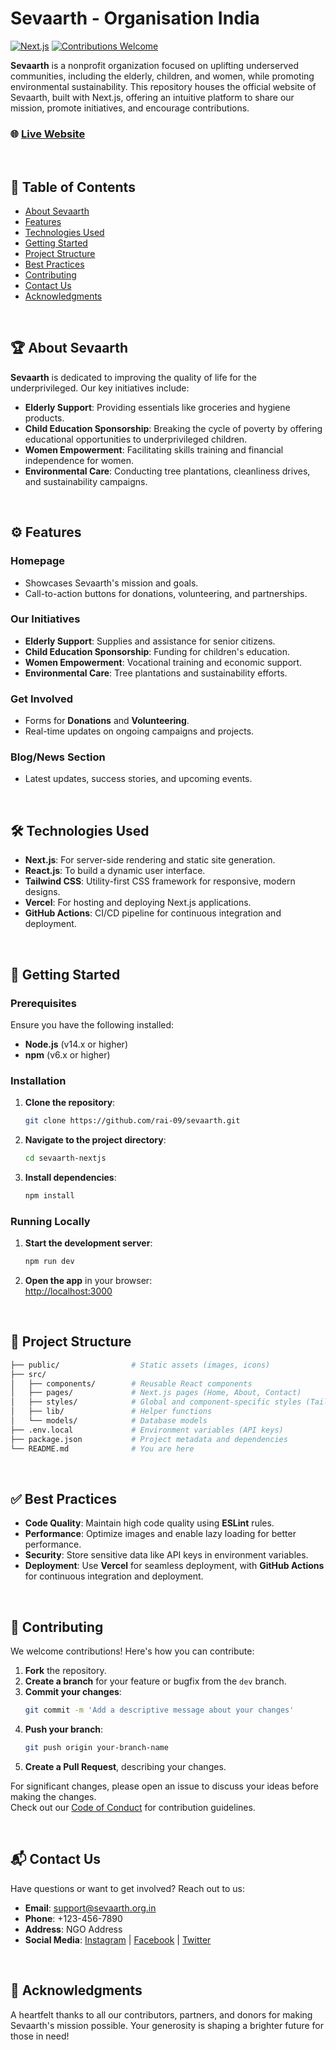 
# Sevaarth - Organisation India  
[![Next.js](https://img.shields.io/badge/Next.js-11.1.2-blue.svg)](https://nextjs.org/) [![Contributions Welcome](https://img.shields.io/badge/Contributions-Welcome-brightgreen.svg)](#contributing)  
<!-- [![License: MIT](https://img.shields.io/badge/License-MIT-yellow.svg)](LICENSE) -->  

**Sevaarth** is a nonprofit organization focused on uplifting underserved communities, including the elderly, children, and women, while promoting environmental sustainability. This repository houses the official website of Sevaarth, built with Next.js, offering an intuitive platform to share our mission, promote initiatives, and encourage contributions.

### 🌐 [Live Website](https://sevaarth.vercel.app)  
&nbsp;

## 📑 Table of Contents
- [About Sevaarth](#about-sevaarth)
- [Features](#features)
- [Technologies Used](#technologies-used)
- [Getting Started](#getting-started)
- [Project Structure](#project-structure)
- [Best Practices](#best-practices)
- [Contributing](#contributing)
- [Contact Us](#contact-us)
- [Acknowledgments](#acknowledgments)

&nbsp;

## 🏆 About Sevaarth

**Sevaarth** is dedicated to improving the quality of life for the underprivileged. Our key initiatives include:

- **Elderly Support**: Providing essentials like groceries and hygiene products.
- **Child Education Sponsorship**: Breaking the cycle of poverty by offering educational opportunities to underprivileged children.
- **Women Empowerment**: Facilitating skills training and financial independence for women.
- **Environmental Care**: Conducting tree plantations, cleanliness drives, and sustainability campaigns.

&nbsp;

## ⚙️ Features

### **Homepage**  
- Showcases Sevaarth's mission and goals.
- Call-to-action buttons for donations, volunteering, and partnerships.

### **Our Initiatives**  
- **Elderly Support**: Supplies and assistance for senior citizens.
- **Child Education Sponsorship**: Funding for children's education.
- **Women Empowerment**: Vocational training and economic support.
- **Environmental Care**: Tree plantations and sustainability efforts.

### **Get Involved**  
- Forms for **Donations** and **Volunteering**.
- Real-time updates on ongoing campaigns and projects.

### **Blog/News Section**  
- Latest updates, success stories, and upcoming events.

&nbsp;

## 🛠️ Technologies Used
- **Next.js**: For server-side rendering and static site generation.
- **React.js**: To build a dynamic user interface.
- **Tailwind CSS**: Utility-first CSS framework for responsive, modern designs.
- **Vercel**: For hosting and deploying Next.js applications.
- **GitHub Actions**: CI/CD pipeline for continuous integration and deployment.

&nbsp;

## 🚀 Getting Started

### Prerequisites
Ensure you have the following installed:
- **Node.js** (v14.x or higher)
- **npm** (v6.x or higher)

### Installation

1. **Clone the repository**:
   ```bash
   git clone https://github.com/rai-09/sevaarth.git
   ```

2. **Navigate to the project directory**:
   ```bash
   cd sevaarth-nextjs
   ```

3. **Install dependencies**:
   ```bash
   npm install
   ```

### Running Locally

1. **Start the development server**:
   ```bash
   npm run dev
   ```

2. **Open the app** in your browser:  
   [http://localhost:3000](http://localhost:3000)

&nbsp;

## 📁 Project Structure

```bash
├── public/                # Static assets (images, icons)
├── src/
│   ├── components/        # Reusable React components
│   ├── pages/             # Next.js pages (Home, About, Contact)
│   ├── styles/            # Global and component-specific styles (Tailwind CSS)
│   ├── lib/               # Helper functions
│   └── models/            # Database models
├── .env.local             # Environment variables (API keys)
├── package.json           # Project metadata and dependencies
└── README.md              # You are here
```

&nbsp;


## ✅ Best Practices

- **Code Quality**: Maintain high code quality using **ESLint** rules.
- **Performance**: Optimize images and enable lazy loading for better performance.
- **Security**: Store sensitive data like API keys in environment variables.
- **Deployment**: Use **Vercel** for seamless deployment, with **GitHub Actions** for continuous integration and deployment.

&nbsp;

## 🤝 Contributing

We welcome contributions! Here's how you can contribute:

1. **Fork** the repository.
2. **Create a branch** for your feature or bugfix from the `dev` branch.
3. **Commit your changes**:
   ```bash
   git commit -m 'Add a descriptive message about your changes'
   ```
4. **Push your branch**:
   ```bash
   git push origin your-branch-name
   ```
5. **Create a Pull Request**, describing your changes.

For significant changes, please open an issue to discuss your ideas before making the changes.  
Check out our [Code of Conduct](CODE_OF_CONDUCT.md) for contribution guidelines.

&nbsp;

## 📬 Contact Us

Have questions or want to get involved? Reach out to us:

- **Email**: [support@sevaarth.org.in](mailto:support@sevaarth.org.in)
- **Phone**: +123-456-7890
- **Address**: NGO Address
- **Social Media**: [Instagram](#) | [Facebook](#) | [Twitter](#)

&nbsp;

## 💖 Acknowledgments

A heartfelt thanks to all our contributors, partners, and donors for making Sevaarth's mission possible. Your generosity is shaping a brighter future for those in need!
